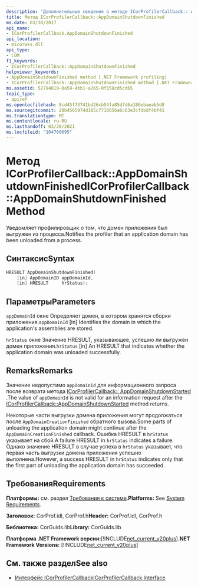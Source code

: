 ```yaml
---
description: 'Дополнительные сведения о методе ICorProfilerCallback:: AppDomainShutdownFinished'
title: Метод ICorProfilerCallback::AppDomainShutdownFinished
ms.date: 03/30/2017
api_name:
- ICorProfilerCallback.AppDomainShutdownFinished
api_location:
- mscorwks.dll
api_type:
- COM
f1_keywords:
- ICorProfilerCallback::AppDomainShutdownFinished
helpviewer_keywords:
- AppDomainShutdownFinished method [.NET Framework profiling]
- ICorProfilerCallback::AppDomainShutdownFinished method [.NET Framework profiling]
ms.assetid: 52794819-0a59-4bb1-a265-0f158cd5cd65
topic_type:
- apiref
ms.openlocfilehash: 8cd45f73741bd26cb54fa85d7d6a186ebaeab5d8
ms.sourcegitcommit: 20b4565974d185c7716656a6c63e3cfdbdf4bf41
ms.translationtype: MT
ms.contentlocale: ru-RU
ms.lasthandoff: 03/20/2021
ms.locfileid: "104760695"
---
```

# <a name="icorprofilercallbackappdomainshutdownfinished-method"></a><span data-ttu-id="893a3-103">Метод ICorProfilerCallback::AppDomainShutdownFinished</span><span class="sxs-lookup"><span data-stu-id="893a3-103">ICorProfilerCallback::AppDomainShutdownFinished Method</span></span>

<span data-ttu-id="893a3-104">Уведомляет профилировщик о том, что домен приложения был выгружен из процесса.</span><span class="sxs-lookup"><span data-stu-id="893a3-104">Notifies the profiler that an application domain has been unloaded from a process.</span></span>  
  
## <a name="syntax"></a><span data-ttu-id="893a3-105">Синтаксис</span><span class="sxs-lookup"><span data-stu-id="893a3-105">Syntax</span></span>  
  
```cpp  
HRESULT AppDomainShutdownFinished(  
    [in] AppDomainID appDomainId,  
    [in] HRESULT     hrStatus);  
```  
  
## <a name="parameters"></a><span data-ttu-id="893a3-106">Параметры</span><span class="sxs-lookup"><span data-stu-id="893a3-106">Parameters</span></span>

<span data-ttu-id="893a3-107">`appDomainId` окне Определяет домен, в котором хранятся сборки приложения.</span><span class="sxs-lookup"><span data-stu-id="893a3-107">`appDomainId` [in] Identifies the domain in which the application's assemblies are stored.</span></span>

<span data-ttu-id="893a3-108">`hrStatus` окне Значение HRESULT, указывающее, успешно ли выгружен домен приложения.</span><span class="sxs-lookup"><span data-stu-id="893a3-108">`hrStatus` [in] An HRESULT that indicates whether the application domain was unloaded successfully.</span></span>

## <a name="remarks"></a><span data-ttu-id="893a3-109">Remarks</span><span class="sxs-lookup"><span data-stu-id="893a3-109">Remarks</span></span>  

 <span data-ttu-id="893a3-110">Значение недопустимо `appDomainId` для информационного запроса после возврата метода [ICorProfilerCallback:: AppDomainShutdownStarted](icorprofilercallback-appdomainshutdownstarted-method.md) .</span><span class="sxs-lookup"><span data-stu-id="893a3-110">The value of `appDomainId` is not valid for an information request after the [ICorProfilerCallback::AppDomainShutdownStarted](icorprofilercallback-appdomainshutdownstarted-method.md) method returns.</span></span>  
  
 <span data-ttu-id="893a3-111">Некоторые части выгрузки домена приложения могут продолжаться после `AppDomainCreationFinished` обратного вызова.</span><span class="sxs-lookup"><span data-stu-id="893a3-111">Some parts of unloading the application domain might continue after the `AppDomainCreationFinished` callback.</span></span> <span data-ttu-id="893a3-112">Ошибка HRESULT в `hrStatus` указывает на сбой.</span><span class="sxs-lookup"><span data-stu-id="893a3-112">A failure HRESULT in `hrStatus` indicates a failure.</span></span> <span data-ttu-id="893a3-113">Однако значение HRESULT в случае успеха в `hrStatus` указывает, что первая часть выгрузки домена приложения успешно выполнена.</span><span class="sxs-lookup"><span data-stu-id="893a3-113">However, a success HRESULT in `hrStatus` indicates only that the first part of unloading the application domain has succeeded.</span></span>  
  
## <a name="requirements"></a><span data-ttu-id="893a3-114">Требования</span><span class="sxs-lookup"><span data-stu-id="893a3-114">Requirements</span></span>  

 <span data-ttu-id="893a3-115">**Платформы:** см. раздел [Требования к системе](../../get-started/system-requirements.md).</span><span class="sxs-lookup"><span data-stu-id="893a3-115">**Platforms:** See [System Requirements](../../get-started/system-requirements.md).</span></span>  
  
 <span data-ttu-id="893a3-116">**Заголовок:** CorProf.idl, CorProf.h</span><span class="sxs-lookup"><span data-stu-id="893a3-116">**Header:** CorProf.idl, CorProf.h</span></span>  
  
 <span data-ttu-id="893a3-117">**Библиотека:** CorGuids.lib</span><span class="sxs-lookup"><span data-stu-id="893a3-117">**Library:** CorGuids.lib</span></span>  
  
 <span data-ttu-id="893a3-118">**Платформа .NET Framework версии:**[!INCLUDE[net_current_v20plus](../../../../includes/net-current-v20plus-md.md)]</span><span class="sxs-lookup"><span data-stu-id="893a3-118">**.NET Framework Versions:** [!INCLUDE[net_current_v20plus](../../../../includes/net-current-v20plus-md.md)]</span></span>  
  
## <a name="see-also"></a><span data-ttu-id="893a3-119">См. также раздел</span><span class="sxs-lookup"><span data-stu-id="893a3-119">See also</span></span>

- [<span data-ttu-id="893a3-120">Интерфейс ICorProfilerCallback</span><span class="sxs-lookup"><span data-stu-id="893a3-120">ICorProfilerCallback Interface</span></span>](icorprofilercallback-interface.md)
